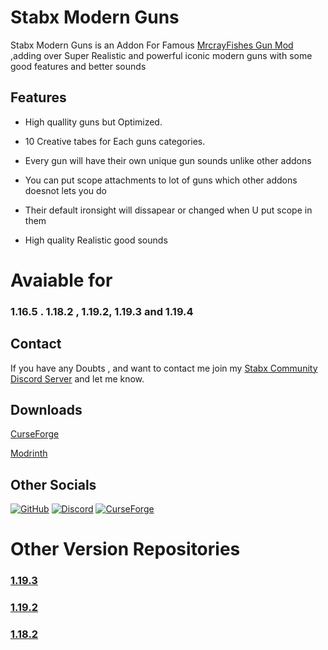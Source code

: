 # Stabx Modern Guns

Stabx Modern Guns is an Addon For Famous  [MrcrayFishes Gun Mod](https://www.curseforge.com/minecraft/mc-mods/mrcrayfishs-gun-mod) ,adding over Super Realistic and powerful iconic modern guns with some good features and better sounds

## Features

- High quallity guns but Optimized.

- 10 Creative tabes for Each guns categories.

- Every gun will have their own unique gun sounds unlike other addons

- You can put scope attachments to lot of guns which other addons doesnot lets you do

- Their default ironsight will dissapear or changed when U put scope in them

- High quality Realistic good sounds  



# Avaiable for
### 1.16.5 . 1.18.2 , 1.19.2, 1.19.3 and 1.19.4

## Contact

If you have any Doubts , and want to contact me join my [Stabx Community Discord Server](https://discord.gg/RzYnsSnR)  and let me know.


## Downloads


[CurseForge](https://www.curseforge.com/minecraft/mc-mods/stabx-modern-guns)


[Modrinth](https://modrinth.com/mod/stabx-modern-guns)




## Other Socials
[![GitHub](https://img.shields.io/badge/GitHub-171515?style=for-the-badge&logo=github&logoColor=white)](https://github.com/Stabilizer360/Stabx_Modern_Guns_1.19.4)
[![Discord](https://img.shields.io/badge/Discord-7289DA?style=for-the-badge&logo=discord&logoColor=white)](https://discord.gg/RzYnsSnR)
[![CurseForge](http://cf.way2muchnoise.eu/full_690674_downloads.svg?badge_style=for_the_badge)](https://www.curseforge.com/minecraft/mc-mods/stabx-modern-guns)


# Other Version Repositories

###  [1.19.3](https://github.com/Stabilizer360/Stabx_Modern_Guns_1.19.3)
###  [1.19.2](https://github.com/Stabilizer360/Stabx_Modern_Guns_1.19.2)
###  [1.18.2](https://github.com/Stabilizer360/Stabx_Modern_Guns_1.18.2)

